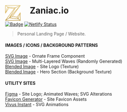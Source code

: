 # Zaniac.io <img src="./assets/icons/docs-header-logo.png" alt="Landing page logo" height="50" align="left" style="margin-right: 30px">

[![Badge](https://loua6f3zohq8.runkit.sh)](https://zaniac.io/)
[![Netlify Status](https://api.netlify.com/api/v1/badges/fccb1121-9dcd-427d-9711-ab9f64e7dba2/deploy-status)](https://app.netlify.com/sites/zaniacportfolio/deploys)

> Personal Landing Page / Website.

#### IMAGES / ICONS / BACKGROUND PATTERNS

[SVG Image](https://stock.adobe.com/images/id/340190715?as_campaign=Freepik&as_content=api&as_audience=idp&tduid=1f873e13bf364be98828b44724e23979&as_channel=affiliate&as_campclass=redirect&as_source=arvato) - Ornate Frame Component<br>
[SVG Image](https://app.haikei.app/) - Multi-Layered Waves (Randomly Generated)<br>
[Blended Image](https://www.behance.net/gallery/60064327/20-Seamless-Brushed-Metal-Background-Textures-DOWNLOAD) - Site Logo (Texture)<br>
[Blended Image](https://www.toptal.com/designers/subtlepatterns/rocky-wall/) - Hero Section (Background Texture)<br>

#### UTILITY SITES

[Figma](https://www.figma.com/) - Site Logo; Animated Waves; SVG Alterations<br>
[Favicon Generator](https://realfavicongenerator.net/) - Site Favicon Assets<br>
[Vivus Instant](https://maxwellito.github.io/vivus-instant/) - SVG Animations<br>
